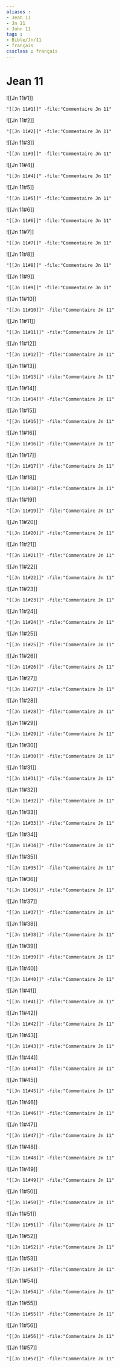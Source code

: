 ```yaml
---
aliases : 
- Jean 11
- Jn 11
- John 11
tags : 
- Bible/Jn/11
- français
cssclass : français
---
```


# Jean 11

![[Jn 11#1]]

```query
"[[Jn 11#1]]" -file:"Commentaire Jn 11"
```

![[Jn 11#2]]

```query
"[[Jn 11#2]]" -file:"Commentaire Jn 11"
```

![[Jn 11#3]]

```query
"[[Jn 11#3]]" -file:"Commentaire Jn 11"
```

![[Jn 11#4]]

```query
"[[Jn 11#4]]" -file:"Commentaire Jn 11"
```

![[Jn 11#5]]

```query
"[[Jn 11#5]]" -file:"Commentaire Jn 11"
```

![[Jn 11#6]]

```query
"[[Jn 11#6]]" -file:"Commentaire Jn 11"
```

![[Jn 11#7]]

```query
"[[Jn 11#7]]" -file:"Commentaire Jn 11"
```

![[Jn 11#8]]

```query
"[[Jn 11#8]]" -file:"Commentaire Jn 11"
```

![[Jn 11#9]]

```query
"[[Jn 11#9]]" -file:"Commentaire Jn 11"
```

![[Jn 11#10]]

```query
"[[Jn 11#10]]" -file:"Commentaire Jn 11"
```

![[Jn 11#11]]

```query
"[[Jn 11#11]]" -file:"Commentaire Jn 11"
```

![[Jn 11#12]]

```query
"[[Jn 11#12]]" -file:"Commentaire Jn 11"
```

![[Jn 11#13]]

```query
"[[Jn 11#13]]" -file:"Commentaire Jn 11"
```

![[Jn 11#14]]

```query
"[[Jn 11#14]]" -file:"Commentaire Jn 11"
```

![[Jn 11#15]]

```query
"[[Jn 11#15]]" -file:"Commentaire Jn 11"
```

![[Jn 11#16]]

```query
"[[Jn 11#16]]" -file:"Commentaire Jn 11"
```

![[Jn 11#17]]

```query
"[[Jn 11#17]]" -file:"Commentaire Jn 11"
```

![[Jn 11#18]]

```query
"[[Jn 11#18]]" -file:"Commentaire Jn 11"
```

![[Jn 11#19]]

```query
"[[Jn 11#19]]" -file:"Commentaire Jn 11"
```

![[Jn 11#20]]

```query
"[[Jn 11#20]]" -file:"Commentaire Jn 11"
```

![[Jn 11#21]]

```query
"[[Jn 11#21]]" -file:"Commentaire Jn 11"
```

![[Jn 11#22]]

```query
"[[Jn 11#22]]" -file:"Commentaire Jn 11"
```

![[Jn 11#23]]

```query
"[[Jn 11#23]]" -file:"Commentaire Jn 11"
```

![[Jn 11#24]]

```query
"[[Jn 11#24]]" -file:"Commentaire Jn 11"
```

![[Jn 11#25]]

```query
"[[Jn 11#25]]" -file:"Commentaire Jn 11"
```

![[Jn 11#26]]

```query
"[[Jn 11#26]]" -file:"Commentaire Jn 11"
```

![[Jn 11#27]]

```query
"[[Jn 11#27]]" -file:"Commentaire Jn 11"
```

![[Jn 11#28]]

```query
"[[Jn 11#28]]" -file:"Commentaire Jn 11"
```

![[Jn 11#29]]

```query
"[[Jn 11#29]]" -file:"Commentaire Jn 11"
```

![[Jn 11#30]]

```query
"[[Jn 11#30]]" -file:"Commentaire Jn 11"
```

![[Jn 11#31]]

```query
"[[Jn 11#31]]" -file:"Commentaire Jn 11"
```

![[Jn 11#32]]

```query
"[[Jn 11#32]]" -file:"Commentaire Jn 11"
```

![[Jn 11#33]]

```query
"[[Jn 11#33]]" -file:"Commentaire Jn 11"
```

![[Jn 11#34]]

```query
"[[Jn 11#34]]" -file:"Commentaire Jn 11"
```

![[Jn 11#35]]

```query
"[[Jn 11#35]]" -file:"Commentaire Jn 11"
```

![[Jn 11#36]]

```query
"[[Jn 11#36]]" -file:"Commentaire Jn 11"
```

![[Jn 11#37]]

```query
"[[Jn 11#37]]" -file:"Commentaire Jn 11"
```

![[Jn 11#38]]

```query
"[[Jn 11#38]]" -file:"Commentaire Jn 11"
```

![[Jn 11#39]]

```query
"[[Jn 11#39]]" -file:"Commentaire Jn 11"
```

![[Jn 11#40]]

```query
"[[Jn 11#40]]" -file:"Commentaire Jn 11"
```

![[Jn 11#41]]

```query
"[[Jn 11#41]]" -file:"Commentaire Jn 11"
```

![[Jn 11#42]]

```query
"[[Jn 11#42]]" -file:"Commentaire Jn 11"
```

![[Jn 11#43]]

```query
"[[Jn 11#43]]" -file:"Commentaire Jn 11"
```

![[Jn 11#44]]

```query
"[[Jn 11#44]]" -file:"Commentaire Jn 11"
```

![[Jn 11#45]]

```query
"[[Jn 11#45]]" -file:"Commentaire Jn 11"
```

![[Jn 11#46]]

```query
"[[Jn 11#46]]" -file:"Commentaire Jn 11"
```

![[Jn 11#47]]

```query
"[[Jn 11#47]]" -file:"Commentaire Jn 11"
```

![[Jn 11#48]]

```query
"[[Jn 11#48]]" -file:"Commentaire Jn 11"
```

![[Jn 11#49]]

```query
"[[Jn 11#49]]" -file:"Commentaire Jn 11"
```

![[Jn 11#50]]

```query
"[[Jn 11#50]]" -file:"Commentaire Jn 11"
```

![[Jn 11#51]]

```query
"[[Jn 11#51]]" -file:"Commentaire Jn 11"
```

![[Jn 11#52]]

```query
"[[Jn 11#52]]" -file:"Commentaire Jn 11"
```

![[Jn 11#53]]

```query
"[[Jn 11#53]]" -file:"Commentaire Jn 11"
```

![[Jn 11#54]]

```query
"[[Jn 11#54]]" -file:"Commentaire Jn 11"
```

![[Jn 11#55]]

```query
"[[Jn 11#55]]" -file:"Commentaire Jn 11"
```

![[Jn 11#56]]

```query
"[[Jn 11#56]]" -file:"Commentaire Jn 11"
```

![[Jn 11#57]]

```query
"[[Jn 11#57]]" -file:"Commentaire Jn 11"
```

